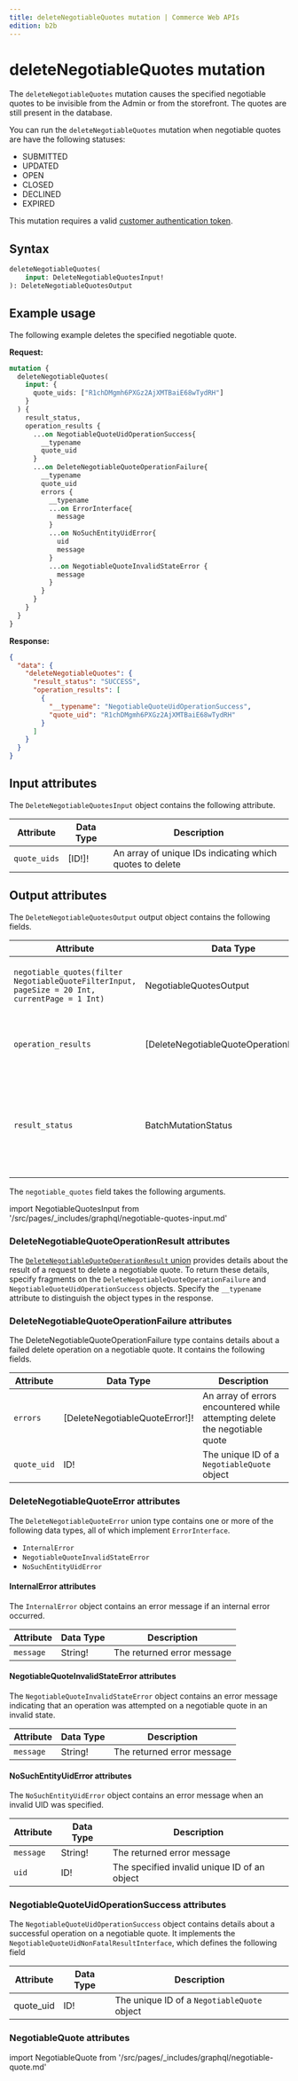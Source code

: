 ```yaml
---
title: deleteNegotiableQuotes mutation | Commerce Web APIs
edition: b2b
---
```


# deleteNegotiableQuotes mutation

The `deleteNegotiableQuotes` mutation causes the specified negotiable quotes to be invisible from the Admin or from the storefront. The quotes are still present in the database.

You can run the `deleteNegotiableQuotes` mutation when negotiable quotes are have the following statuses:

*  SUBMITTED
*  UPDATED
*  OPEN
*  CLOSED
*  DECLINED
*  EXPIRED

This mutation requires a valid [customer authentication token](../../../customer/mutations/generate-token.md).

## Syntax

```graphql
deleteNegotiableQuotes(
    input: DeleteNegotiableQuotesInput!
): DeleteNegotiableQuotesOutput
```

## Example usage

The following example deletes the specified negotiable quote.

**Request:**

```graphql
mutation {
  deleteNegotiableQuotes(
    input: {
      quote_uids: ["R1chDMgmh6PXGz2AjXMTBaiE68wTydRH"]
    }
  ) {
    result_status,
    operation_results {
      ...on NegotiableQuoteUidOperationSuccess{
        __typename
        quote_uid
      }
      ...on DeleteNegotiableQuoteOperationFailure{
        __typename
        quote_uid
        errors {
          __typename
          ...on ErrorInterface{
            message
          }
          ...on NoSuchEntityUidError{
            uid
            message
          }
          ...on NegotiableQuoteInvalidStateError {
            message
          }
        }
      }
    }
  }
}
```

**Response:**

```json
{
  "data": {
    "deleteNegotiableQuotes": {
      "result_status": "SUCCESS",
      "operation_results": [
        {
          "__typename": "NegotiableQuoteUidOperationSuccess",
          "quote_uid": "R1chDMgmh6PXGz2AjXMTBaiE68wTydRH"
        }
      ]
    }
  }
}
```

## Input attributes

The `DeleteNegotiableQuotesInput` object contains the following attribute.

Attribute | Data Type | Description
--- | --- | ---
`quote_uids` | [ID!]! | An array of unique IDs indicating which quotes to delete

## Output attributes

The `DeleteNegotiableQuotesOutput` output object contains the following fields.

Attribute | Data Type | Description
--- | --- | ---
`negotiable_quotes(filter NegotiableQuoteFilterInput, pageSize = 20 Int, currentPage = 1 Int)` | NegotiableQuotesOutput | A list of negotiable quotes that the customer can view
`operation_results` | [DeleteNegotiableQuoteOperationResult!]! | An array of deleted negotiable quote UIDs and details about any errors
`result_status` | BatchMutationStatus | The status of the request to delete one or more negotiable quotes. The possible values are SUCCESS, FAILURE, and MIXED_RESULTS

The `negotiable_quotes` field takes the following arguments.

import NegotiableQuotesInput from '/src/pages/_includes/graphql/negotiable-quotes-input.md'

<NegotiableQuotesInput />

### DeleteNegotiableQuoteOperationResult attributes

The [`DeleteNegotiableQuoteOperationResult` union](../unions/index.md) provides details about the result of a request to delete a negotiable quote. To return these details, specify fragments on the `DeleteNegotiableQuoteOperationFailure` and `NegotiableQuoteUidOperationSuccess` objects. Specify the `__typename` attribute to distinguish the object types in the response.

### DeleteNegotiableQuoteOperationFailure attributes

The DeleteNegotiableQuoteOperationFailure type contains details about a failed delete operation on a negotiable quote. It contains the following fields.

Attribute | Data Type | Description
--- | --- | ---
`errors` | [DeleteNegotiableQuoteError!]! | An array of errors encountered while attempting delete the negotiable quote
`quote_uid` | ID! | The unique ID of a `NegotiableQuote` object

### DeleteNegotiableQuoteError attributes

The `DeleteNegotiableQuoteError` union type contains one or more of the following data types, all of which implement `ErrorInterface`.

*  `InternalError`
*  `NegotiableQuoteInvalidStateError`
*  `NoSuchEntityUidError`

#### InternalError attributes

The `InternalError` object contains an error message if an internal error occurred.

Attribute | Data Type | Description
--- | --- | ---
`message` | String! | The returned error message

#### NegotiableQuoteInvalidStateError attributes

The `NegotiableQuoteInvalidStateError` object contains an error message indicating that an operation was attempted on a negotiable quote in an invalid state.

Attribute | Data Type | Description
--- | --- | ---
`message` | String! | The returned error message

#### NoSuchEntityUidError attributes

The `NoSuchEntityUidError` object contains an error message when an invalid UID was specified.

Attribute | Data Type | Description
--- | --- | ---
`message` | String! | The returned error message
`uid` | ID! | The specified invalid unique ID of an object

### NegotiableQuoteUidOperationSuccess attributes

The `NegotiableQuoteUidOperationSuccess` object contains details about a successful operation on a negotiable quote. It implements the `NegotiableQuoteUidNonFatalResultInterface`, which defines the following field

Attribute | Data Type | Description
--- | --- | ---
quote_uid | ID! | The unique ID of a `NegotiableQuote` object

### NegotiableQuote attributes

import NegotiableQuote from '/src/pages/_includes/graphql/negotiable-quote.md'

<NegotiableQuote />
